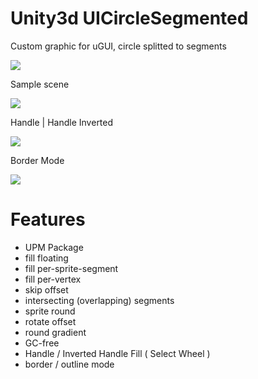 # Unity3d UICircleSegmented
Custom graphic for uGUI, circle splitted to segments 

![](https://github.com/mitay-walle/Unity3d-UICircleSegmented/blob/master/Documentation/Inspector_preview.png)

Sample scene

![](https://github.com/mitay-walle/Unity3d-UICircleSegmented/blob/master/Documentation/samples_animated.gif)

Handle | Handle Inverted

![](https://github.com/mitay-walle/Unity3d-UICircleSegmented/blob/master/Documentation/wheel_select.gif)

Border Mode

![](https://github.com/mitay-walle/Unity3d-UICircleSegmented/blob/master/Documentation/border%20example.png)
# Features
- UPM Package
- fill floating
- fill per-sprite-segment
- fill per-vertex
- skip offset
- intersecting (overlapping) segments
- sprite round
- rotate offset
- round gradient
- GC-free
- Handle / Inverted Handle Fill ( Select Wheel )
- border / outline mode
